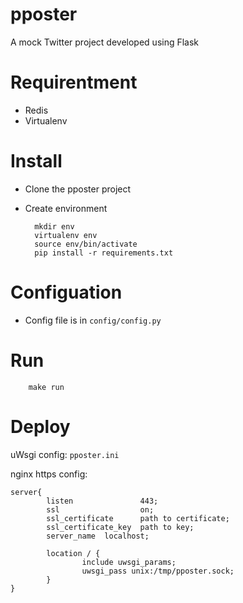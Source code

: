 # pposter
A mock Twitter project developed using Flask

# Requirentment
- Redis
- Virtualenv

# Install
- Clone the pposter project
        
- Create environment

        mkdir env
        virtualenv env
        source env/bin/activate
        pip install -r requirements.txt


# Configuation
- Config file is in `config/config.py` 

# Run
        make run

# Deploy

uWsgi config: `pposter.ini`

nginx https config:
```
server{
        listen               443;
        ssl                  on;
        ssl_certificate      path to certificate;
        ssl_certificate_key  path to key;
        server_name  localhost;

        location / {
                include uwsgi_params;
                uwsgi_pass unix:/tmp/pposter.sock;
        } 
}
```
